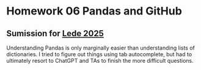 # Homework 06 Pandas and GitHub

## Sumission for <ins>Lede 2025</ins>

Understanding Pandas is only marginally easier than understanding lists of dictionaries. I tried to figure out things using tab autocomplete, but had to ultimately resort to ChatGPT and TAs to finish the more difficult questions.